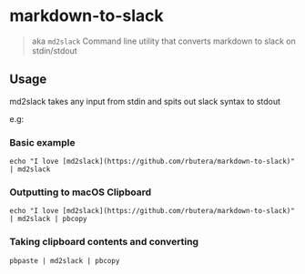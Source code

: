 # markdown-to-slack

> aka `md2slack`
> Command line utility that converts markdown to slack on stdin/stdout

## Usage

md2slack takes any input from stdin and spits out slack syntax to stdout

e.g:

### Basic example

```shell
echo "I love [md2slack](https://github.com/rbutera/markdown-to-slack)" | md2slack
```

### Outputting to macOS Clipboard

```shell
echo "I love [md2slack](https://github.com/rbutera/markdown-to-slack)" | md2slack | pbcopy
```

### Taking clipboard contents and converting

```shell
pbpaste | md2slack | pbcopy
```
